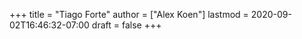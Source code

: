 +++
title = "Tiago Forte"
author = ["Alex Koen"]
lastmod = 2020-09-02T16:46:32-07:00
draft = false
+++
